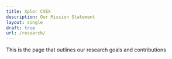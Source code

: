 ```yaml
---
title: Xplor CVEX
description: Our Mission Statement
layout: single
draft: true
url: /research/
---
```


This is the page that outlines our research goals and contributions